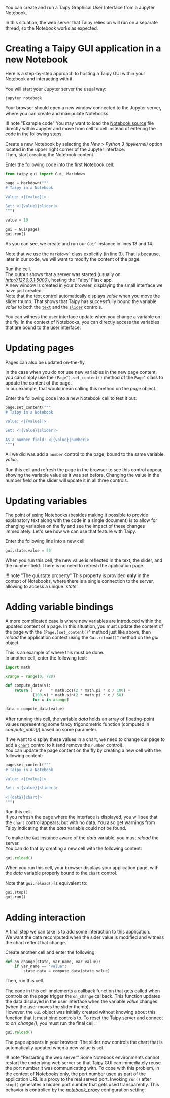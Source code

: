 You can create and run a Taipy Graphical User Interface from a Jupyter Notebook.

In this situation, the web server that Taipy relies on will run on a separate thread,
so the Notebook works as expected.

# Creating a Taipy GUI application in a new Notebook

Here is a step-by-step approach to hosting a Taipy GUI within your Notebook
and interacting with it.

You will start your Jupyter server the usual way:
```py
jupyter notebook
```
Your browser should open a new window connected to the Jupyter server, where you can create
and manipulate Notebooks.

!!! note "Example code"
    You may want to load the [Notebook source](gui/gui_example.ipynb) file directly within
    Jupyter and move from cell to cell instead of entering the code in the following
    steps.

Create a new Notebook by selecting the *New* > *Python 3 (ipykernel)* option located
in the upper right corner of the Jupyter interface.<br/>
Then, start creating the Notebook content.

Enter the following code into the first Notebook cell:
```py title="Cell [1]" linenums="1"
from taipy.gui import Gui, Markdown

page = Markdown("""
# Taipy in a Notebook

Value: <|{value}|>

Set: <|{value}|slider|>
""")

value = 10

gui = Gui(page)
gui.run()
```

As you can see, we create and run our `Gui^` instance in lines 13 and 14.

Note that we use the `Markdown^` class explicitly (in line 3). That is because, later in our code,
we will want to modify the content of the page.

Run the cell.<br/>
The output shows that a server was started (usually on *http://127.0.0.1:5000*),
hosting the 'Taipy' Flask app.<br/>
A new window is created in your browser, displaying the small interface we have just created.<br/>
Note that the text control automatically displays *value* when you move the slider thumb. That
shows that Taipy has successfully bound the variable *value* to both the
[`text`](../../refmans/gui/viselements/generic/text.md) and the
[`slider`](../../refman/gui/viselements/generic/slider.md) controls.

You can witness the user interface update when you change a variable on the fly. In the context of
Notebooks, you can directly access the variables that are bound to the user interface:

# Updating pages

Pages can also be updated on-the-fly.

In the case when you do *not* use new variables in the new page content, you can simply use the
`(Page^).set_content()` method of the `Page^` class to update the content of the page.<br/>
In our example, that would mean calling this method on the *page* object.

Enter the following code into a new Notebook cell to test it out:

```py title="Cell [2]"
page.set_content("""
# Taipy in a Notebook

Value: <|{value}|>

Set: <|{value}|slider|>

As a number field: <|{value}|number|>
""")
```

All we did was add a `number` control to the page, bound to the same variable *value*.

Run this cell and refresh the page in the browser to see this control appear, showing the variable
value as it was set before. Changing the value in the number field or the slider will update it in
all three controls.

# Updating variables

The point of using Notebooks (besides making it possible to provide explanatory text along with the
code in a single document) is to allow for changing variables on the fly and see the impact of
these changes immediately. Let's see how we can use that feature with Taipy.

Enter the following line into a new cell:
```py title="Cell [3]"
gui.state.value = 50
```
When you run this cell, the new value is reflected in the text, the slider, and the number field.
There is no need to refresh the application page.

!!! note "The gui.state property"
    This property is provided **only** in the context of Notebooks, where there is a single
    connection to the server, allowing to access a unique '*state*'.

# Adding variable bindings

A more complicated case is where new variables are introduced within the updated content of a page.
In this situation, you must update the content of the page with the `(Page.)set_content()^` method
just like above, then *reload* the application context using the `Gui.reload()^` method on the
*gui* object.

This is an example of where this must be done.<br>
In another cell, enter the following text:

```py title="Cell [4]"
import math

xrange = range(0, 720)

def compute_data(v):
    return [   v    * math.cos(2 * math.pi * x / 100) +
            (100-v) * math.sin(2 * math.pi * x / 50)
            for x in xrange]

data = compute_data(value)
```

After running this cell, the variable *data* holds an array of floating-point values representing
some fancy trigonometric function (computed in *compute_data()*) based on some parameter.

If we want to display these values in a chart, we need to change our page to add a
[`chart`](../../refmans/gui/viselements/generic/chart.md) control to it (and remove the
`number` control).<br/>
You can update the page content on the fly by creating a new cell with the following content:
```py title="Cell [5]"
page.set_content("""
# Taipy in a Notebook

Value: <|{value}|>

Set: <|{value}|slider|>

<|{data}|chart|>
""")
```

Run this cell.<br/>
If you refresh the page where the interface is displayed, you will see that the `chart` control
appears, but with no data. You also get warnings from Taipy indicating that the *data* variable
could not be found.

To make the `Gui` instance aware of the *data* variable, you must *reload* the server.<br/>
You can do that by creating a new cell with the following content:
```py title="Cell [6]"
gui.reload()
```
When you run this cell, your browser displays your application page, with the *data* variable
properly bound to the `chart` control.

Note that `gui.reload()` is equivalent to:
```py
gui.stop()
gui.run()
```

# Adding interaction

A final step we can take is to add some interaction to this application.<br/>
We want the data recomputed when the sider value is modified and witness the chart reflect that
change.

Create another cell and enter the following:

```py title="Cell [7]"
def on_change(state, var_name, var_value):
    if var_name == "value":
        state.data = compute_data(state.value)
```
Then, run this cell.

The code in this cell implements a callback function that gets called when controls on the page
trigger the `on_change` callback. This function updates the data displayed in the user
interface when the variable *value* changes (when the user moves the slider thumb).<br/>
However, the `Gui` object was initially created without knowing about this function that it must
bind controls to. To reset the Taipy server and connect to *on_change()*, you must run the final
cell:

```py title="Cell [8]"
gui.reload()
```

The page appears in your browser. The slider now controls the chart that is automatically updated
when a new value is set.

!!! note "Restarting the web server"
    Some Notebook environments cannot restart the underlying web server so that Taipy GUI
    can immediately reuse the port number it was communicating with. To cope with this problem, in
    the context of Notebooks only, the port number used as part of the application URL is a
    proxy to the real served port. Invoking `run()` after `stop()` generates a hidden port
    number that gets used transparently. This behavior is controlled by the
    [*notebook_proxy*](configuration/gui-config.md#p-notebook_proxy) configuration setting.
